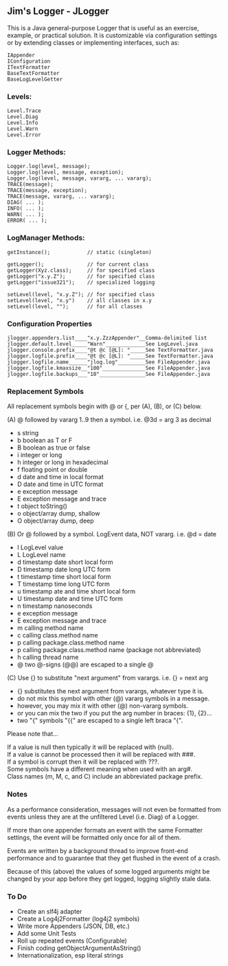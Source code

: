 ## Jim's Logger - JLogger ##

This is a Java general-purpose Logger that is useful as an exercise, example, or practical solution.
It is customizable via configuration settings or by extending classes or implementing interfaces, such as:

 `IAppender`   
 `IConfiguration`   
 `ITextFormatter`   
 `BaseTextFormatter`    
 `BaseLogLevelGetter`   

### Levels:  ###

 `Level.Trace`     
 `Level.Diag`     
 `Level.Info`     
 `Level.Warn`      
 `Level.Error`

### Logger Methods:  ###

 `Logger.log(level, message);`        
 `Logger.log(level, message, exception);`      
 `Logger.log(level, message, vararg, ... vararg);`      
 `TRACE(message);`      
 `TRACE(message, exception);`     
 `TRACE(message, vararg, ... vararg);`      
 `DIAG( ... );`      
 `INFO( ... );`      
 `WARN( ... );`      
 `ERROR( ... );`  

### LogManager Methods:  ###

 `getInstance();            // static (singleton)`

 `getLogger();              // for current class`    
 `getLogger(Xyz.class);     // for specified class`      
 `getLogger("x.y.Z");       // for specified class`   
 `getLogger("issue321");    // specialized logging`

 `setLevel(level, "x.y.Z"); // for specified class`    
 `setLevel(level, "x.y")    // all classes in x.y`   
 `setLevel(level, "");      // for all classes`

### Configuration Properties ###

 `jlogger.appenders.list____"x.y.ZzzAppender"__Comma-delimited list`     
 `jlogger.default.level_____"Warn"_____________See LogLevel.java`      
 `jlogger.console.prefix____"@t @c [@L]: "_____See TextFormatter.java`     
 `jlogger.logfile.prefix____"@t @c [@L]: "_____See TextFormatter.java`     
 `jlogger.logfile.name______"jlog.log"_________See FileAppender.java`     
 `jlogger.logfile.kmaxsize__"100"______________See FileAppender.java`     
 `jlogger.logfile.backups___"10"_______________See FileAppender.java`

### Replacement Symbols ###

All replacement symbols begin with @ or {, per (A), (B), or (C) below.   

(A) @ followed by vararg 1..9 then a symbol. i.e. @3d = arg 3 as decimal

 * s     string
 * b     boolean as T or F
 * B     boolean as true or false  
 * i     integer or long  
 * h     integer or long in hexadecimal  
 * f     floating point or double  
 * d     date and time in local format  
 * D     date and time in UTC format  
 * e     exception message  
 * E     exception message and trace  
 * t     object toString()  
 * o     object/array dump, shallow  
 * O     object/array dump, deep    

(B) Or @ followed by a symbol. LogEvent data, NOT vararg. i.e. @d = date      

 * l     LogLevel value  
 * L     LogLevel name  
 * d     timestamp date short local form  
 * D     timestamp date long UTC form  
 * t     timestamp time short local form  
 * T     timestamp time long UTC form  
 * u     timestamp ate and time short local form  
 * U     timestamp date and time UTC form  
 * n     timestamp nanoseconds  
 * e     exception message  
 * E     exception message and trace  
 * m     calling method name  
 * c     calling class.method name  
 * p     calling package.class.method name  
 * p     calling package.class.method name (package not abbreviated)  
 * h     calling thread name  
 * @     two @-signs (@@) are escaped to a single @     

(C) Use {} to substitute "next argument" from varargs. i.e. {} = next arg  
 
 * {} substitutes the next argument from varargs, whatever type it is.    
 * do not mix this symbol with other (@) vararg symbols in a message.   
 * however, you may mix it with other (@) non-vararg symbols.    
 * or you can mix the two if you put the arg number in braces: {1}, {2}...
 * two "{" symbols "{{" are escaped to a single left braca "{".

Please note that...    

If a value is null then typically it will be replaced with (null).      
If a value is cannot be processed then it will be replaced with ###.      
If a symbol is corrupt then it will be replaced with ???.   
Some symbols have a different meaning when used with an arg#.  
Class names (m, M, c, and C) include an abbreviated package prefix.     

### Notes ###

As a performance consideration, messages will not even be formatted from 
events unless they are at the unfiltered Level (i.e. Diag) of a Logger.  

If more than one appender formats an event with the same Formatter settings,
the event will be formatted only once for all of them.  

Events are written by a background thread to improve front-end performance
and to guarantee that they get flushed in the event of a crash.  

Because of this (above) the values of some logged arguments might be changed
by your app before they get logged, logging slightly stale data.  

### To Do ###

 * Create an slf4j adapter   
 * Create a Log4j2Formatter (log4j2 symbols)   
 * Write more Appenders (JSON, DB, etc.)   
 * Add some Unit Tests    
 * Roll up repeated events (Configurable)    
 * Finish coding getObjectArgumentAsString()
 * Internationalization, esp literal strings